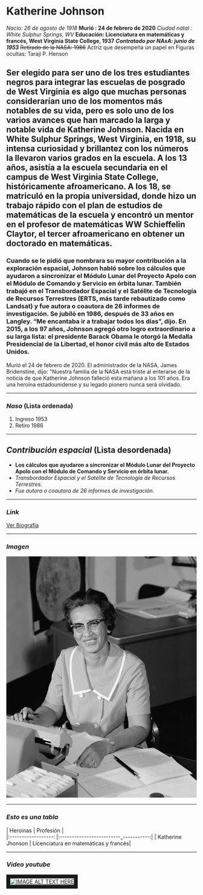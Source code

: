# Katherine Johnson

*Nacio: 26 de agosto de 1918*
__Murió : 24 de febrero de 2020__
_Ciudad natal : White Sulphur Springs, WV_
**Educación: Licenciatura en matemáticas y francés, West Virginia State College, 1937**
**_Contratado por NAsA: junio de 1953_**
~~Retirado de la NASA: 1986~~
Actriz que desempeña un papel en Figuras ocultas: Taraji P. Henson

## Ser elegido para ser uno de los tres estudiantes negros para integrar las escuelas de posgrado de West Virginia es algo que muchas personas considerarían uno de los momentos más notables de su vida, pero es solo uno de los varios avances que han marcado la larga y notable vida de Katherine Johnson. Nacida en White Sulphur Springs, West Virginia, en 1918, su intensa curiosidad y brillantez con los números la llevaron varios grados en la escuela. A los 13 años, asistía a la escuela secundaria en el campus de West Virginia State College, históricamente afroamericano. A los 18, se matriculó en la propia universidad, donde hizo un trabajo rápido con el plan de estudios de matemáticas de la escuela y encontró un mentor en el profesor de matemáticas WW Schieffelin Claytor, el tercer afroamericano en obtener un doctorado en matemáticas.  

### Cuando se le pidió que nombrara su mayor contribución a la exploración espacial, Johnson habló sobre los cálculos que ayudaron a sincronizar el Módulo Lunar del Proyecto Apolo con el Módulo de Comando y Servicio en órbita lunar. También trabajó en el Transbordador Espacial y el Satélite de Tecnología de Recursos Terrestres (ERTS, más tarde rebautizado como Landsat) y fue autora o coautora de 26 informes de investigación. Se jubiló en 1986, después de 33 años en Langley. “Me encantaba ir a trabajar todos los días”, dijo. En 2015, a los 97 años, Johnson agregó otro logro extraordinario a su larga lista: el presidente Barack Obama le otorgó la Medalla Presidencial de la Libertad, el honor civil más alto de Estados Unidos.

Murió el 24 de febrero de 2020. El administrador de la NASA, James Bridenstine, dijo: "Nuestra familia de la NASA está triste al enterarse de la noticia de que Katherine Johnson falleció esta mañana a los 101 años. Era una heroína estadounidense y su legado pionero nunca será olvidado.

---

###  *Nasa* (Lista ordenada)

1. Ingreso 1953
2. Retiro  1986

---

## *Contribución espacial* (Lista desordenada)

- __Los cálculos que ayudaron a sincronizar el Módulo Lunar del Proyecto Apolo con el Módulo de Comando  y Servicio en órbita lunar.__
- _Transbordador Espacial y el Satélite de Tecnología de Recursos Terrestres._
- *Fue autora o coautora de 26 informes de investigación.*

---

### *Link*

[Ver Biografía](https://www.nasa.gov/content/katherine-johnson-biography)

---

### *Imagen*

![alt text](https://github.com/yadira-puente/superHeroinass/blob/main/katherineJhonson.jpg "Imagen de Katherine Jhonson")

---

### *Esto es una tabla*

| Heroinas             | Profesión                             |        
|:------------------:  |:-------------------------_-----------:|
| Katherine Jhonson    |  Licenciatura en matemáticas y francés| 

---

### *Video youtube*

<a href="https://www.youtube.com/watch?v=pJ1zQaWS4eA
" target="_blank"><img src="http://img.youtube.com/vi/pJ1zQaWS4eA/0.jpg" 
alt="IMAGE ALT TEXT HERE" width="240" height="180" border="10" /></a>

